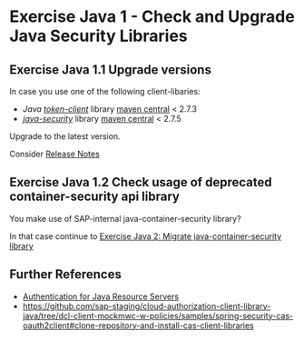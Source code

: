# Exercise Java 1 - Check and Upgrade Java Security Libraries

## Exercise Java 1.1 Upgrade versions
In case you use one of the following client-libaries:

- *Java* [*token-client*](https://github.com/SAP/cloud-security-xsuaa-integration/tree/master/token-client) library [maven central](https://search.maven.org/search?q=g:com.sap.cloud.security.xsuaa) < 2.7.3
- [*java-security*](https://github.wdf.sap.corp/CPSecurity/java-container-security) library [maven central](https://search.maven.org/search?q=g:com.sap.cloud.security) < 2.7.5

Upgrade to the latest version.

Consider [Release Notes](https://github.com/SAP/cloud-security-xsuaa-integration/releases)

## Exercise Java 1.2 Check usage of deprecated container-security api library
You make use of SAP-internal java-container-security library? 

In that case continue to [Exercise Java 2: Migrate java-container-security library](../java/migrationguides/README.md)


## Further References
- [Authentication for Java Resource Servers](https://help.sap.com/viewer/65de2977205c403bbc107264b8eccf4b/Cloud/en-US/5af489d4cfd54b0790a02e9f1425d57d.html)
- https://github.com/sap-staging/cloud-authorization-client-library-java/tree/dcl-client-mockmwc-w-policies/samples/spring-security-cas-oauth2client#clone-repository-and-install-cas-client-libraries

